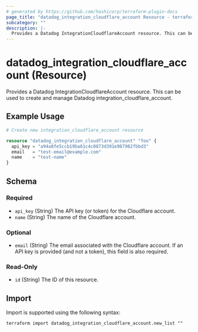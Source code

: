 ```yaml
---
# generated by https://github.com/hashicorp/terraform-plugin-docs
page_title: "datadog_integration_cloudflare_account Resource - terraform-provider-datadog"
subcategory: ""
description: |-
  Provides a Datadog IntegrationCloudflareAccount resource. This can be used to create and manage Datadog integrationcloudflareaccount.
---
```


# datadog_integration_cloudflare_account (Resource)

Provides a Datadog IntegrationCloudflareAccount resource. This can be used to create and manage Datadog integration_cloudflare_account.

## Example Usage

```terraform
# Create new integration_cloudflare_account resource

resource "datadog_integration_cloudflare_account" "foo" {
  api_key = "a94a8fe5ccb19ba61c4c0873d391e987982fbbd3"
  email   = "test-email@example.com"
  name    = "test-name"
}
```

<!-- schema generated by tfplugindocs -->
## Schema

### Required

- `api_key` (String) The API key (or token) for the Cloudflare account.
- `name` (String) The name of the Cloudflare account.

### Optional

- `email` (String) The email associated with the Cloudflare account. If an API key is provided (and not a token), this field is also required.

### Read-Only

- `id` (String) The ID of this resource.

## Import

Import is supported using the following syntax:

```shell
terraform import datadog_integration_cloudflare_account.new_list ""
```
